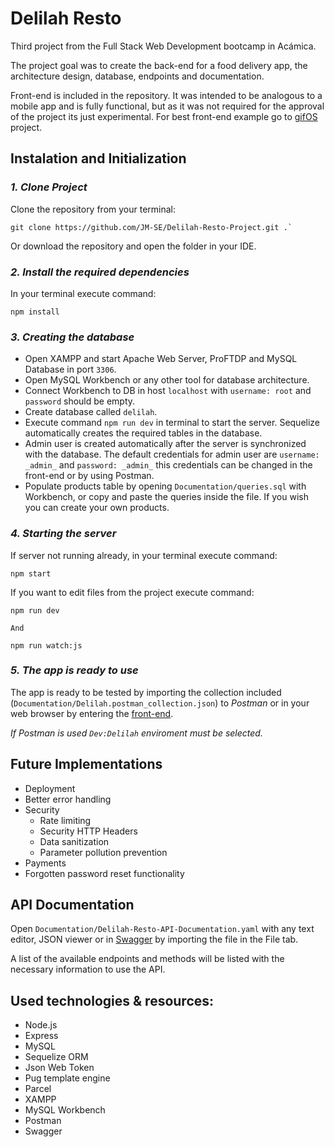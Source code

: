 # **Delilah Resto**

Third project from the Full Stack Web Development bootcamp in Acámica.

The project goal was to create the back-end for a food delivery app, the architecture design, database, endpoints and documentation.

Front-end is included in the repository. It was intended to be analogous to a mobile app and is fully functional, but as it was not required for the approval of the project its just experimental. For best front-end example go to [gifOS](https://github.com/JM-SE/gifOS-Project) project.

## Instalation and Initialization

### _1. Clone Project_

Clone the repository from your terminal:

```
git clone https://github.com/JM-SE/Delilah-Resto-Project.git .`
```

Or download the repository and open the folder in your IDE.

### _2. Install the required dependencies_

In your terminal execute command:

```
npm install
```

### _3. Creating the database_

-   Open XAMPP and start Apache Web Server, ProFTDP and MySQL Database in port `3306`.
-   Open MySQL Workbench or any other tool for database architecture.
-   Connect Workbench to DB in host `localhost` with `username: root` and `password` should be empty.
-   Create database called `delilah`.
-   Execute command `npm run dev` in terminal to start the server. Sequelize automatically creates the required tables in the database.
-   Admin user is created automatically after the server is synchronized with the database. The default credentials for admin user are `username: _admin_` and `password: _admin_` this credentials can be changed in the front-end or by using Postman.
-   Populate products table by opening `Documentation/queries.sql` with Workbench, or copy and paste the queries inside the file. If you wish you can create your own products.

### _4. Starting the server_

If server not running already, in your terminal execute command:

```
npm start
```

If you want to edit files from the project execute command:

```
npm run dev
```

`And`

```
npm run watch:js
```

### _5. The app is ready to use_

The app is ready to be tested by importing the collection included (`Documentation/Delilah.postman_collection.json`) to _Postman_ or in your web browser by entering the [front-end](http://localhost:5000/).

_If *Postman* is used `Dev:Delilah` enviroment must be selected._

## Future Implementations

-   Deployment
-   Better error handling
-   Security
    -   Rate limiting
    -   Security HTTP Headers
    -   Data sanitization
    -   Parameter pollution prevention
-   Payments
-   Forgotten password reset functionality

## API Documentation

Open `Documentation/Delilah-Resto-API-Documentation.yaml` with any text editor, JSON viewer or in [Swagger](https://editor.swagger.io/) by importing the file in the File tab.

A list of the available endpoints and methods will be listed with the necessary information to use the API.

## Used technologies & resources:

-   Node.js
-   Express
-   MySQL
-   Sequelize ORM
-   Json Web Token
-   Pug template engine
-   Parcel
-   XAMPP
-   MySQL Workbench
-   Postman
-   Swagger
